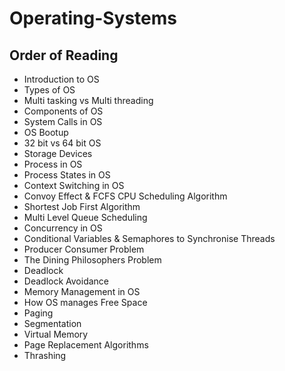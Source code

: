 # Operating-Systems

## Order of Reading

* Introduction to OS
* Types of OS
* Multi tasking vs Multi threading
* Components of OS
* System Calls in OS
* OS Bootup
* 32 bit vs 64 bit OS
* Storage Devices
* Process in OS
* Process States in OS
* Context Switching in OS
* Convoy Effect & FCFS CPU Scheduling Algorithm
* Shortest Job First Algorithm
* Multi Level Queue Scheduling
* Concurrency in OS
* Conditional Variables & Semaphores to Synchronise Threads
* Producer Consumer Problem
* The Dining Philosophers Problem
* Deadlock
* Deadlock Avoidance
* Memory Management in OS
* How OS manages Free Space
* Paging
* Segmentation
* Virtual Memory
* Page Replacement Algorithms
* Thrashing
